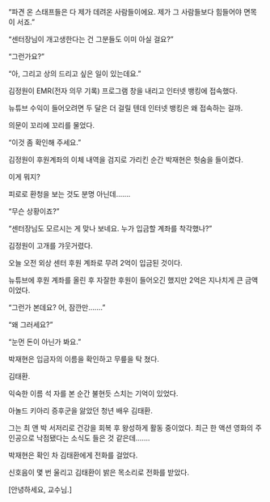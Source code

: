 “파견 온 스태프들은 다 제가 데려온 사람들이에요. 제가 그 사람들보다 힘들어야 면목이 서죠.”

“센터장님이 개고생한다는 건 그분들도 이미 아실 걸요?”

“그런가요?”

“아, 그리고 상의 드리고 싶은 일이 있는데요.”

김정원이 EMR(전자 의무 기록) 프로그램 창을 내리고 인터넷 뱅킹에 접속했다.

뉴튜브 수익이 들어오려면 두 달은 더 걸릴 텐데 인터넷 뱅킹은 왜 접속하는 걸까.

의문이 꼬리에 꼬리를 물었다.

“이것 좀 확인해 주세요.”

김정원이 후원계좌의 이체 내역을 검지로 가리킨 순간 박재현은 헛숨을 들이켰다.

이게 뭐지?

피로로 환청을 보는 것도 분명 아닌데…….

“무슨 상황이죠?”

“센터장님도 모르시는 게 맞나 보네요. 누가 입금할 계좌를 착각했나?”

김정원이 고개를 갸웃거렸다.

오늘 오전 외상 센터 후원 계좌로 무려 2억이 입금된 것이다.

뉴튜브에 후원 계좌를 올린 후 자잘한 후원이 들어오긴 했지만 2억은 지나치게 큰 금액이었다.

“그런가 본데요? 어, 잠깐만…….”

“왜 그러세요?”

“눈먼 돈이 아닌가 봐요.”

박재현은 입금자의 이름을 확인하고 무릎을 탁 쳤다.

김태환.

익숙한 이름 석 자를 본 순간 불현듯 스치는 기억이 있었다.

아놀드 키아리 증후군을 앓았던 청년 배우 김태환.

그는 최 앤 박 서저리로 건강을 회복 후 왕성하게 활동 중이었다. 최근 한 액션 영화의 주인공으로 낙점됐다는 소식도 들은 것 같은데…….

박재현은 확인 차 김태환에게 전화를 걸었다.

신호음이 몇 번 울리고 김태환이 밝은 목소리로 전화를 받았다.

[안녕하세요, 교수님.]